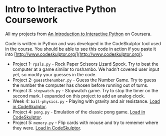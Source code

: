 Intro to Interactive Python Coursework
=====


All my projects from [An Introduction to Interactive Python](https://class.coursera.org/interactivepython-005) on Coursera. 

Code is written in Python and was developed in the CodeSkulptor tool used in the course. You should be able to see this code in action if you paste it into [http://www.codeskulptor.org/](http://www.codeskulptor.org/).


* Project 1: `rpsls.py` - Rock Paper Scissors Lizard Spock. Try to beat the computer at a game similar to roshambo. We hadn't covered user input yet, so modify your guesses in the code. 
* Project 2: `guessthenumber.py` - Guess the Number Game. Try to guess the number the computer has chosen before running out of turns. 
* Project 3: `stopwatch.py` - Stopwatch game. Try to stop the timer on the second mark. I expanded on this project to add an analog clock.
* Week 4: `ball-physics.py` - Playing with gravity and air resistance. [Load in CodeSkulptor](http://www.codeskulptor.org/#user38_DIjW0TPu5U_5.py).
* Project 4: `pong.py` - Emulation of the classic pong game. [Load in CodeSkulptor](http://www.codeskulptor.org/#user38_S5ICBylXJL_0.py).
* Project 5: `memory.py` - Flip cards with mouse and try to rememer where they were. [Load in CodeSkulptor](http://www.codeskulptor.org/#user38_3a8Qp4d63N_9.py).


